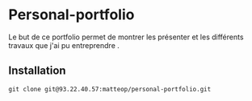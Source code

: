 # Personal-portfolio
Le but de ce portfolio permet de montrer les présenter et les différents travaux que j'ai pu entreprendre . 
## Installation

```git
git clone git@93.22.40.57:matteop/personal-portfolio.git
```
